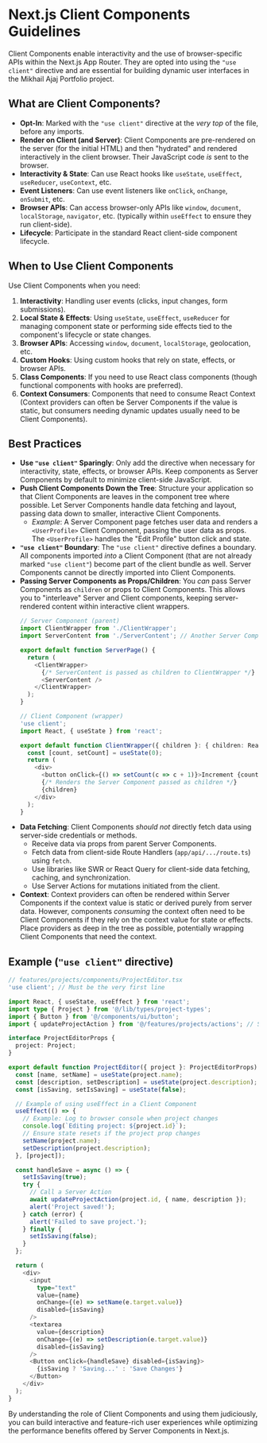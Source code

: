 # Next.js Client Components Guidelines

Client Components enable interactivity and the use of browser-specific APIs within the Next.js App Router. They are opted into using the `"use client"` directive and are essential for building dynamic user interfaces in the Mikhail Ajaj Portfolio project.

## What are Client Components?

-   **Opt-In**: Marked with the `"use client"` directive at the *very top* of the file, before any imports.
-   **Render on Client (and Server)**: Client Components are pre-rendered on the server (for the initial HTML) and then "hydrated" and rendered interactively in the client browser. Their JavaScript code *is* sent to the browser.
-   **Interactivity & State**: Can use React hooks like `useState`, `useEffect`, `useReducer`, `useContext`, etc.
-   **Event Listeners**: Can use event listeners like `onClick`, `onChange`, `onSubmit`, etc.
-   **Browser APIs**: Can access browser-only APIs like `window`, `document`, `localStorage`, `navigator`, etc. (typically within `useEffect` to ensure they run client-side).
-   **Lifecycle**: Participate in the standard React client-side component lifecycle.

## When to Use Client Components

Use Client Components when you need:

1.  **Interactivity**: Handling user events (clicks, input changes, form submissions).
2.  **Local State & Effects**: Using `useState`, `useEffect`, `useReducer` for managing component state or performing side effects tied to the component's lifecycle or state changes.
3.  **Browser APIs**: Accessing `window`, `document`, `localStorage`, geolocation, etc.
4.  **Custom Hooks**: Using custom hooks that rely on state, effects, or browser APIs.
5.  **Class Components**: If you need to use React class components (though functional components with hooks are preferred).
6.  **Context Consumers**: Components that need to consume React Context (Context providers can often be Server Components if the value is static, but consumers needing dynamic updates usually need to be Client Components).

## Best Practices

*   **Use `"use client"` Sparingly**: Only add the directive when necessary for interactivity, state, effects, or browser APIs. Keep components as Server Components by default to minimize client-side JavaScript.
*   **Push Client Components Down the Tree**: Structure your application so that Client Components are leaves in the component tree where possible. Let Server Components handle data fetching and layout, passing data down to smaller, interactive Client Components.
    *   *Example*: A Server Component page fetches user data and renders a `<UserProfile>` Client Component, passing the user data as props. The `<UserProfile>` handles the "Edit Profile" button click and state.
*   **`"use client"` Boundary**: The `"use client"` directive defines a boundary. All components imported *into* a Client Component (that are not already marked `"use client"`) become part of the client bundle as well. Server Components cannot be directly imported into Client Components.
*   **Passing Server Components as Props/Children**: You *can* pass Server Components as `children` or props to Client Components. This allows you to "interleave" Server and Client components, keeping server-rendered content within interactive client wrappers.
    ```typescript
    // Server Component (parent)
    import ClientWrapper from './ClientWrapper';
    import ServerContent from './ServerContent'; // Another Server Component

    export default function ServerPage() {
      return (
        <ClientWrapper>
          {/* ServerContent is passed as children to ClientWrapper */}
          <ServerContent />
        </ClientWrapper>
      );
    }

    // Client Component (wrapper)
    'use client';
    import React, { useState } from 'react';

    export default function ClientWrapper({ children }: { children: React.ReactNode }) {
      const [count, setCount] = useState(0);
      return (
        <div>
          <button onClick={() => setCount(c => c + 1)}>Increment {count}</button>
          {/* Renders the Server Component passed as children */}
          {children}
        </div>
      );
    }
    ```
*   **Data Fetching**: Client Components *should not* directly fetch data using server-side credentials or methods.
    *   Receive data via props from parent Server Components.
    *   Fetch data from client-side Route Handlers (`app/api/.../route.ts`) using `fetch`.
    *   Use libraries like SWR or React Query for client-side data fetching, caching, and synchronization.
    *   Use Server Actions for mutations initiated from the client.
*   **Context**: Context providers can often be rendered within Server Components if the context value is static or derived purely from server data. However, components *consuming* the context often need to be Client Components if they rely on the context value for state or effects. Place providers as deep in the tree as possible, potentially wrapping Client Components that need the context.

## Example (`"use client"` directive)

```typescript
// features/projects/components/ProjectEditor.tsx
'use client'; // Must be the very first line

import React, { useState, useEffect } from 'react';
import type { Project } from '@/lib/types/project-types';
import { Button } from '@/components/ui/button';
import { updateProjectAction } from '@/features/projects/actions'; // Server Action

interface ProjectEditorProps {
  project: Project;
}

export default function ProjectEditor({ project }: ProjectEditorProps) {
  const [name, setName] = useState(project.name);
  const [description, setDescription] = useState(project.description);
  const [isSaving, setIsSaving] = useState(false);

  // Example of using useEffect in a Client Component
  useEffect(() => {
    // Example: Log to browser console when project changes
    console.log(`Editing project: ${project.id}`);
    // Ensure state resets if the project prop changes
    setName(project.name);
    setDescription(project.description);
  }, [project]);

  const handleSave = async () => {
    setIsSaving(true);
    try {
      // Call a Server Action
      await updateProjectAction(project.id, { name, description });
      alert('Project saved!');
    } catch (error) {
      alert('Failed to save project.');
    } finally {
      setIsSaving(false);
    }
  };

  return (
    <div>
      <input
        type="text"
        value={name}
        onChange={(e) => setName(e.target.value)}
        disabled={isSaving}
      />
      <textarea
        value={description}
        onChange={(e) => setDescription(e.target.value)}
        disabled={isSaving}
      />
      <Button onClick={handleSave} disabled={isSaving}>
        {isSaving ? 'Saving...' : 'Save Changes'}
      </Button>
    </div>
  );
}
```

By understanding the role of Client Components and using them judiciously, you can build interactive and feature-rich user experiences while optimizing the performance benefits offered by Server Components in Next.js.